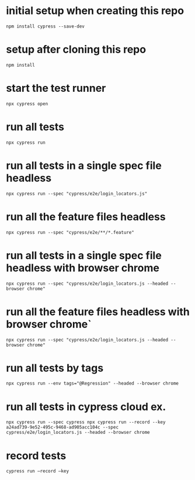 # initial setup when creating this repo
```
npm install cypress --save-dev
```

# setup after cloning this repo
```
npm install
```

# start the test runner 
```
npx cypress open
```

# run all tests
```
npx cypress run
```

# run all tests in a single spec file headless
```
npx cypress run --spec "cypress/e2e/login_locators.js"
```

# run all the feature files headless
```
npx cypress run --spec "cypress/e2e/**/*.feature"
```
# run all tests in a single spec file headless with browser chrome
```
npx cypress run --spec "cypress/e2e/login_locators.js --headed --browser chrome"
```

# run all the feature files headless with browser chrome`
```
npx cypress run --spec "cypress/e2e/login_locators.js --headed --browser chrome"
```

# run all tests by tags 
```
npx cypress run --env tags="@Regression" --headed --browser chrome
```

# run all tests in cypress cloud ex. 
```
npx cypress run --spec cypress npx cypress run --record --key a24ad739-9e52-495c-9468-ad905acc104c --spec cypress/e2e/login_locators.js --headed --browser chrome   
```

# record tests
```
cypress run –record –key
```